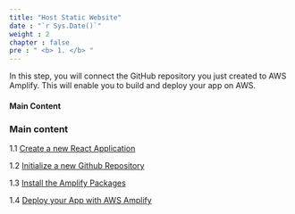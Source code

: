 ```yaml
---
title: "Host Static Website"
date : "`r Sys.Date()`"
weight : 2
chapter : false
pre : " <b> 1. </b> "
---
```


In this step, you will connect the GitHub repository you just created to AWS Amplify. This will enable you to build and deploy your app on AWS.
#### Main Content


### Main content

1.1 [Create a new React Application](1.1-create-new-react)

1.2 [Initialize a new Github Repository](1.2-initilize-github-rep)

1.3 [Install the Amplify Packages](1.3-install-amplify)

1.4 [Deploy your App with AWS Amplify](1.4-deploy-amplify)

